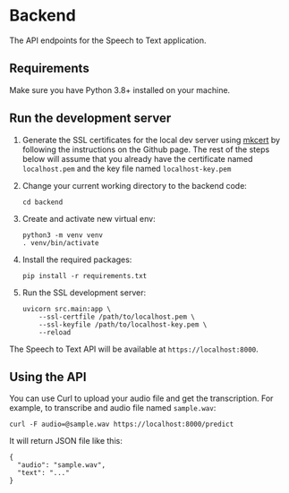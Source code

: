 Backend
=======

The API endpoints for the Speech to Text application.

## Requirements

Make sure you have Python 3.8+ installed on your machine.

## Run the development server

1.  Generate the SSL certificates for the local dev server using [mkcert](https://github.com/FiloSottile/mkcert) by following the instructions on the Github page. The rest of the steps below will assume that you already have the certificate named `localhost.pem` and the key file named `localhost-key.pem` 

1.  Change your current working directory to the backend code:

        cd backend

1.  Create and activate new virtual env:

        python3 -m venv venv
        . venv/bin/activate

1.  Install the required packages:

        pip install -r requirements.txt

1.  Run the SSL development server:

        uvicorn src.main:app \
            --ssl-certfile /path/to/localhost.pem \
            --ssl-keyfile /path/to/localhost-key.pem \
            --reload

The Speech to Text API will be available at `https://localhost:8000`.

## Using the API

You can use Curl to upload your audio file and get the transcription. For example, to transcribe and audio file named `sample.wav`:

    curl -F audio=@sample.wav https://localhost:8000/predict 

It will return JSON file like this:

    {
      "audio": "sample.wav", 
      "text": "..."
    }

